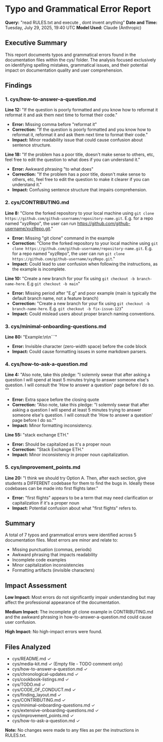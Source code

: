 # Typo and Grammatical Error Report

**Query:** "read RULES.txt and execute , dont invent anything"
**Date and Time:** Tuesday, July 29, 2025, 19:40 UTC
**Model Used:** Claude (Anthropic)

## Executive Summary

This report documents typos and grammatical errors found in the documentation files within the cys/ folder. The analysis focused exclusively on identifying spelling mistakes, grammatical issues, and their potential impact on documentation quality and user comprehension.

## Findings

### 1. cys/how-to-answer-a-question.md

**Line 12:** "If the question is poorly formatted and you know how to reformat it reformat it and ask them next time to format their code."
- **Error:** Missing comma before "reformat it"
- **Correction:** "If the question is poorly formatted and you know how to reformat it, reformat it and ask them next time to format their code."
- **Impact:** Minor readability issue that could cause confusion about sentence structure.

**Line 18:** "If the problem has a poor title, doesn't make sense to others, etc, feel free to edit the question to what does if you can understand it."
- **Error:** Awkward phrasing "to what does"
- **Correction:** "If the problem has a poor title, doesn't make sense to others, etc, feel free to edit the question to make it clearer if you can understand it."
- **Impact:** Confusing sentence structure that impairs comprehension.

### 2. cys/CONTRIBUTING.md

**Line 8:** "Clone the forked repository to your local machine using `git clone https://github.com/github-username/repository-name.git`. E.g. for a repo named \"xyzRepo\", the user can run https://github.com/github-username/xyzRepo.git."
- **Error:** Missing "git clone" command in the example
- **Correction:** "Clone the forked repository to your local machine using `git clone https://github.com/github-username/repository-name.git`. E.g. for a repo named \"xyzRepo\", the user can run `git clone https://github.com/github-username/xyzRepo.git`."
- **Impact:** Could lead to user confusion when following the instructions, as the example is incomplete.

**Line 10:** "Create a new branch for your fix using `git checkout -b branch-name-here`. E.g `git checkout -b main`"
- **Error:** Missing period after "E.g" and poor example (main is typically the default branch name, not a feature branch)
- **Correction:** "Create a new branch for your fix using `git checkout -b branch-name-here`. E.g. `git checkout -b fix-issue-123`"
- **Impact:** Could mislead users about proper branch naming conventions.

### 3. cys/minimal-onboarding-questions.md

**Line 80:** "Example:\n​\n```"
- **Error:** Invisible character (zero-width space) before the code block
- **Impact:** Could cause formatting issues in some markdown parsers.

### 4. cys/how-to-ask-a-question.md

**Line 4:** "Also note, take this pledge: \"I solemnly swear that after asking a question I will spend at least 5 minutes trying to answer someone else's question. I will consult the 'How to answer a question' page before I do so. \""
- **Error:** Extra space before the closing quote
- **Correction:** "Also note, take this pledge: \"I solemnly swear that after asking a question I will spend at least 5 minutes trying to answer someone else's question. I will consult the 'How to answer a question' page before I do so.\""
- **Impact:** Minor formatting inconsistency.

**Line 55:** "stack exchange ETH."
- **Error:** Should be capitalized as it's a proper noun
- **Correction:** "Stack Exchange ETH."
- **Impact:** Minor inconsistency in proper noun capitalization.

### 5. cys/improvement_points.md

**Line 20:** "I think we should try Option A. Then, after each section, give students a DIFFERENT codebase for them to find the bugs in. Ideally these codebases can be made into first flights later."
- **Error:** "first flights" appears to be a term that may need clarification or capitalization if it's a proper noun
- **Impact:** Potential confusion about what "first flights" refers to.

## Summary

A total of 7 typos and grammatical errors were identified across 5 documentation files. Most errors are minor and relate to:

- Missing punctuation (commas, periods)
- Awkward phrasing that impacts readability
- Incomplete code examples
- Minor capitalization inconsistencies
- Formatting artifacts (invisible characters)

## Impact Assessment

**Low Impact:** Most errors do not significantly impair understanding but may affect the professional appearance of the documentation.

**Medium Impact:** The incomplete git clone example in CONTRIBUTING.md and the awkward phrasing in how-to-answer-a-question.md could cause user confusion.

**High Impact:** No high-impact errors were found.

## Files Analyzed

- cys/README.md ✓
- cys/media-kit.md ✓ (Empty file - TODO comment only)
- cys/how-to-answer-a-question.md ✓
- cys/chronological-updates.md ✓
- cys/cookbook-listings.md ✓
- cys/TODO.md ✓
- cys/CODE_OF_CONDUCT.md ✓
- cys/finding_layout.md ✓
- cys/CONTRIBUTING.md ✓
- cys/minimal-onboarding-questions.md ✓
- cys/extensive-onboarding-questions.md ✓
- cys/improvement_points.md ✓
- cys/how-to-ask-a-question.md ✓

**Note:** No changes were made to any files as per the instructions in RULES.txt.